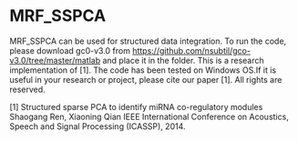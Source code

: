 # MRF_SSPCA
MRF_SSPCA can be used for structured data integration. To run the code, please download gc0-v3.0 from https://github.com/nsubtil/gco-v3.0/tree/master/matlab and place it in the folder.  This is a research implementation of [1]. The code has been tested on Windows OS.If it is useful in your research or project, please cite our paper [1].  All rights are reserved. 



[1] Structured sparse PCA to identify miRNA co-regulatory modules
Shaogang Ren, Xiaoning Qian
IEEE International Conference on Acoustics, Speech and Signal Processing (ICASSP), 2014.
